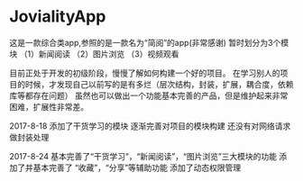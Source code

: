 # JovialityApp
这是一款综合类app,参照的是一款名为“简阅”的app(非常感谢)
暂时划分为3个模块
（1）新闻阅读
（2）图片浏览
（3）视频观看

目前正处于开发的初级阶段，慢慢了解如何构建一个好的项目。
在学习别人的项目的时候，才发现自己以前写的是有多烂（层次结构，封装，扩展，耦合度，依赖库等都存在问题）
虽然也可以做出一个功能基本完善的产品，但是维护起来非常困难，扩展性非常差。

2017-8-18
添加了干货学习的模块
逐渐完善对项目的模块构建
还没有对网络请求做封装处理


2017-8-24
基本完善了“干货学习”，“新闻阅读”，“图片浏览”三大模块的功能
添加了并基本完善了 “收藏”，“分享”等辅助功能
添加了动态权限管理
